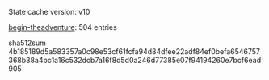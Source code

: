 State cache version: v10

[begin-theadventure](https://github.com/begin-theadventure): 504 entries

sha512sum 4b185189d5a583357a0c98e53cf61fcfa94d84dfee22adf84ef0befa6546757368b38a4bc1a16c532dcb7a16f8d5d0a246d77385e07f94194260e7bcf6ead905

